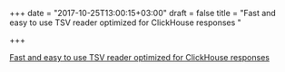 +++
date = "2017-10-25T13:00:15+03:00"
draft = false
title = "Fast and easy to use TSV reader optimized for ClickHouse responses  "

+++

<p><a href="https://github.com/valyala/tsvreader">Fast and easy to use TSV reader optimized for ClickHouse responses  </a></p>
